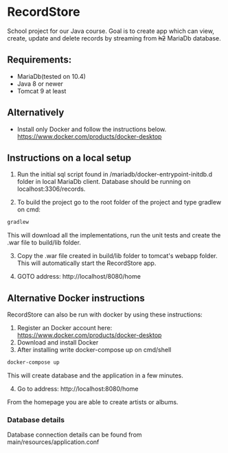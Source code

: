 # RecordStore

School project for our Java course. Goal is to create app which can view, create, update and delete
records by streaming from ~~h2~~ MariaDb database.

## Requirements:
* MariaDb(tested on 10.4)
* Java 8 or newer
* Tomcat 9 at least

## Alternatively
* Install only Docker and follow the instructions below.
https://www.docker.com/products/docker-desktop

## Instructions on a local setup
1. Run the initial sql script found in /mariadb/docker-entrypoint-initdb.d folder in local MariaDb client.
Database should be running on localhost:3306/records. 

2. To build the project go to the root folder of the project and type gradlew on cmd:
````bash
gradlew
````

This will download all the implementations, run the unit tests and create the .war file to build/lib folder.

3. Copy the .war file created in build/lib folder to tomcat's webapp folder. 
This will automatically start the RecordStore app.

4. GOTO address: http://localhost/8080/home

## Alternative Docker instructions
RecordStore can also be run with docker by using these instructions:
1. Register an Docker account here: https://www.docker.com/products/docker-desktop
2. Download and install Docker
3. After installing write docker-compose up on cmd/shell
````bash
docker-compose up
````

This will create database and the application in a few minutes.

4. Go to address:
http://localhost:8080/home

From the homepage you are able to create artists or albums.

### Database details
Database connection details can be found from main/resources/application.conf
